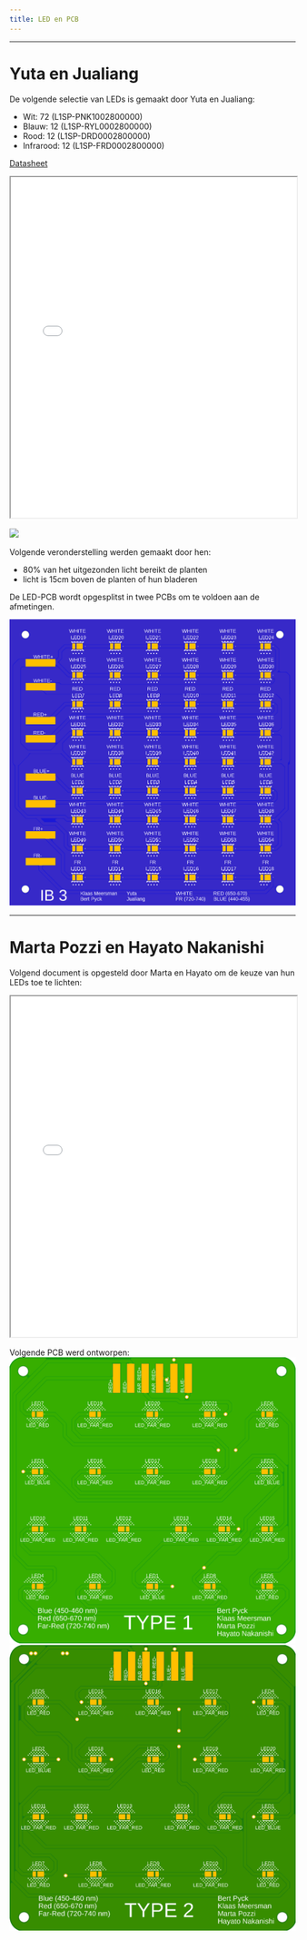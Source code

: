 ```yaml
---
title: LED en PCB
---
```



---

# Yuta en Jualiang

De volgende selectie van LEDs is gemaakt door Yuta en Jualiang:

* Wit: 72  (L1SP-PNK1002800000)
* Blauw: 12  (L1SP-RYL0002800000)
* Rood: 12  (L1SP-DRD0002800000)
* Infrarood: 12  (L1SP-FRD0002800000)

[Datasheet](https://otmm.lumileds.com/adaptivemedia/f0665283471a2a639ce8c3006456265ad074bde9)

<iframe src="Proposal_of_LED_from_Yuta_Leo.pdf" width="100%" height="600px"></iframe>

![](yutajualian.png)

Volgende veronderstelling werden gemaakt door hen:
* 80% van het uitgezonden licht bereikt de planten
* licht is 15cm boven de planten of hun bladeren



De LED-PCB wordt opgesplitst in twee PCBs om te voldoen aan de afmetingen. 

![](YutaAndJialiangPCB.png)

---

# Marta Pozzi en Hayato Nakanishi

Volgend document is opgesteld door Marta en Hayato om de keuze van hun LEDs toe te lichten:

<iframe src="LED_selection_proposal_document.pdf" width="100%" height="600px"></iframe>

Volgende PCB werd ontworpen:
![](Type1afb.png)
![](Type2afb.png)
